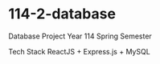 # 114-2-database

Database Project Year 114 Spring Semester

Tech Stack
ReactJS + Express.js + MySQL
